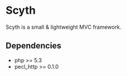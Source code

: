 # Scyth

Scyth is a small & lightweight MVC framework.

## Dependencies

* php >= 5.3
* pecl_http >= 0.1.0

